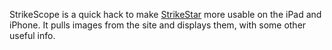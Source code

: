 StrikeScope is a quick hack to make [StrikeStar](http://strikestarus.com/) more usable on the iPad and iPhone. It pulls images from the site and displays them, with some other useful info.